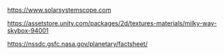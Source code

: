 https://www.solarsystemscope.com

https://assetstore.unity.com/packages/2d/textures-materials/milky-way-skybox-94001

https://nssdc.gsfc.nasa.gov/planetary/factsheet/
